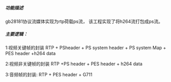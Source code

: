 ##### 功能描述
gb28181协议流媒体实现为rtp荷载ps流，
该工程实现了将h264流打包成ps流。

##### 主要逻辑：

1:视频关键帧的封装 
RTP + PSheader + PS system header + PS system Map + PES header +h264 data

2:视频非关键帧的封装 
RTP +PS header + PES header + h264 data

3:音频帧的封装: 
RTP + PES header + G711
